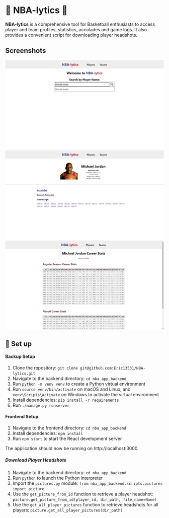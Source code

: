 # 🏀 NBA-lytics 🏀

**NBA-lytics** is a comprehensive tool for Basketball enthusiasts to access player and team profiles, 
statistics, accolades and game logs. It also provides a convenient script for downloading player headshots.

## Screenshots
![homepage](./utils/home.png)
![player profile](./utils/player.png)
![player stats](./utils/stats.png)

## 📌 Set up
#### Backup Setup
1. Clone the repository: `git clone git@github.com:Eric13531/NBA-lytics.git`
2. Navigate to the backend directory: `cd nba_app_backend`
3. Run `python -m venv venv` to create a Python virtual environment
4. Run `source venv/bin/activate` on macOS and Linux, and `venv\Scripts\activate` on Windows to activate the virtual environment
6. Install dependencies: `pip install -r requirements`
7. Run `./manage.py runserver`
#### Frontend Setup
1. Navigate to the frontend directory: `cd nba_app_backend`
2. Install dependencies: `npm install`
3. Run `npm start` to start the React development server

The application should now be running on http://localhost:3000.

##### Download Player Headshots
1. Navigate to the backend directory: `cd nba_app_backend`
2. Run `python` to launch the Python interpreter
3. Import the `pictures.py` module: `from nba_app_backend.scripts.pictures import picture`
4. Use the `get_picture_from_id` function to retrieve a player headshot: `picture.get_picture_from_id(player_id, dir_path, file_name=None)`
5. Use the `get_all_player_pictures` function to retrieve headshots for all players: `picture.get_all_player_pictures(dir_path)`
